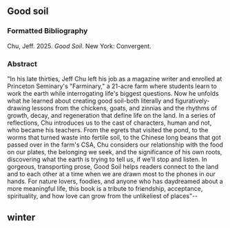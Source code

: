 ## Good soil

### Formatted Bibliography

Chu, Jeff. 2025. _Good Soil_. New York: Convergent.


### Abstract

"In his late thirties, Jeff Chu left his job as a magazine writer and enrolled at Princeton Seminary's "Farminary," a 21-acre farm where students learn to work the earth while interrogating life's biggest questions. Now he unfolds what he learned about creating good soil-both literally and figuratively-drawing lessons from the chickens, goats, and zinnias and the rhythms of growth, decay, and regeneration that define life on the land. In a series of reflections, Chu introduces us to the cast of characters, human and not, who became his teachers. From the egrets that visited the pond, to the worms that turned waste into fertile soil, to the Chinese long beans that got passed over in the farm's CSA, Chu considers our relationship with the food on our plates, the belonging we seek, and the significance of his own roots, discovering what the earth is trying to tell us, if we'll stop and listen. In gorgeous, transporting prose, Good Soil helps readers connect to the land and to each other at a time when we are drawn most to the phones in our hands. For nature lovers, foodies, and anyone who has daydreamed about a more meaningful life, this book is a tribute to friendship, acceptance, spirituality, and how love can grow from the unlikeliest of places"--

## winter

